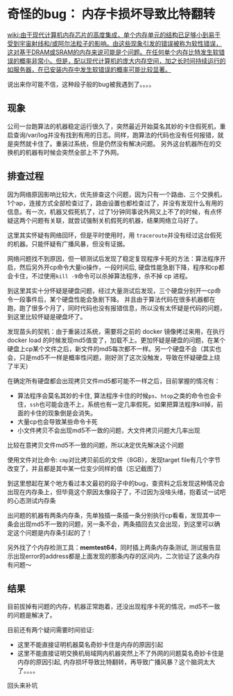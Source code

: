 # 奇怪的bug： 内存卡损坏导致比特翻转

[wiki:由于现代计算机内存芯片的高度集成，单个内存单元的结构已足够小到易于受到宇宙射线和/或阿尔法粒子的影响。由这些现象引发的错误被称为软性错误，这对基于DRAM或SRAM的内存来说可能是个问题。在任何单个内存比特发生软错误的概率非常小。但是，配以现代计算机的庞大内存空间，加之长时间持续运行的如服务器，在已安装内存中发生软错误的概率可能比较显著。](https://zh.m.wikipedia.org/wiki/%E5%86%85%E5%AD%98%E5%88%B7%E6%B4%97)

说出来你可能不信，这种段子般的bug被我遇到了。。。。


## 现象

公司一台跑算法的机器稳定运行很久了，突然最近开始莫名其妙的卡住假死机，重启查询/var/log并没有找到有用的日志。同样，跑算法的代码也没有任何报错，就是突然就卡住了。重装过系统，但是仍然没有解决问题。 另外这台机器所在的交换机的机器有时候会突然全部上不了外网。

## 排查过程

因为网络原因影响比较大，优先排查这个问题，因为只有一个路由、三个交换机，1个ap，连接方式全部检查过了，路由设置也都检查过了，并没有发现什么有用的信息。有一次，机器又假死机了，过了1分钟同事说外网又上不了的时候，有点怀疑这两个问题有关联，就尝试强制关机假死的机器，结果网络立马好了。


这里其实怀疑有网络回环，但是平时使用时，用 `traceroute`并没有经过这台假死的机器。只能怀疑有广播风暴，但没有证据。


网络问题找不到原因，但一顿测试后发现了稳定复现程序卡死的方法：算法程序开启，然后另外开cp命令大量io操作，一段时间后, 硬盘性能急剧下降，程序和cp都会卡住，不过使用`kill -9`命令可以杀掉算法程序，杀不掉 cp 进程。


到这里其实十分怀疑是硬盘问题，经过大量测试后发现，三个硬盘分别开一cp命令一段事件后，某个硬盘性能会急剧下降。 并且由于算法代码在很多机器都在跑，跑了很多个月了，同时代码也没有报错信息，所以没有太怀疑是代码的问题，到这里比较怀疑是硬盘坏了。


发现苗头的契机：由于重装过系统，需要将之前的 docker 镜像拷过来用，在执行docker load 的时候发现md5值变了，加载不上。更加怀疑是硬盘的问题，在某个硬盘上cp某个文件之后，新文件的md5每次都不一样。另一个硬盘不会（其实也会，只是md5不一样是概率性问题，刚好测了这次没触发，导致在怀疑硬盘上绕了半天）


在确定所有硬盘都会出现拷贝文件md5都可能不一样之后，目前掌握的情况有：
- 算法程序会莫名其妙的卡住, 算法程序卡住的时候`ps`、`htop`之类的命令也会卡住，`ssh`也可能会连不上，系统也有一定几率假死。如果把算法程序kill掉，前面的卡住的现象倒是会消失。
- 大量cp也会导致某些命令卡死
- 小文件拷贝不会出现md5不一致的问题，大文件拷贝问题大几率出现

比较在意拷贝文件md5不一致的问题，所以决定优先解决这个问题

使用文件对比命令: `cmp`对比拷贝前后的文件（8GB），发现target file有几个字节改变了，并且都是其中某一位变少同样的值（忘记截图了）

到这里想起在某个地方看过本文最初的段子中的bug，查资料之后发现这种情况会出现在内存条上，但毕竟这个原因太像段子了，不过因为没啥头绪，抱着试一试吧的心态测试内存条

出问题的机器有两条内存条，先单独插一条插一条分别执行cp看看，发现其中一条会出现md5不一致的问题，另一条不会，两条插回去又会出现，到这里可以确定这个问题是内存条引起的了！

另外找了个内存检测工具：**memtest64**，同时插上两条内存条测试, 测试报告显示出现error的address都是上面发现的那条内存的区间内，二次验证了这条内存有问题～



## 结果

目前拔掉有问题的内存，机器正常跑着，还没出现程序卡死的情况，md5不一致的问题是解决了。

目前还有两个疑问需要时间验证:
- 这里不能直接证明机器莫名奇妙卡住是内存的原因引起
- 这里不能直接证明交换机局域网内机器突然上不了外网的问题莫名奇妙卡住是内存的原因引起, 内存损坏导致比特翻转，再导致广播风暴？这个脑洞太大了。。。。

回头来补坑
